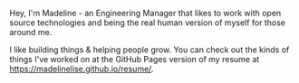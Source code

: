 Hey, I'm Madeline - an Engineering Manager that likes to work with open source technologies and being the real human version of myself for those around me.

I like building things & helping people grow. You can check out the kinds of things I've worked on at the GitHub Pages version of my resume at https://madelinelise.github.io/resume/.
